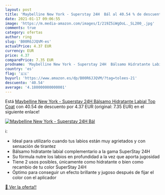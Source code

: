 ```yaml
---
layout: post
title: 'Maybelline New York - Superstay 24H  Bál al 40.54 % de descuento'
date: 2021-01-17 09:06:55
image: 'https://m.media-amazon.com/images/I/219Z5iWgOoL._SL200_.jpg'
comments: true
category: ofertas
author: ring
slug: 'B00R6JJQVM-es'
actualPrice: 4.37 EUR
currency: EUR
price: 4.37
comparePrice: 7.35 EUR
prodname: 'Maybelline New York - Superstay 24H  Bálsamo Hidratante Labial  Top Coat'
country: 'es'
flag: '🇪🇸'
buyurl: 'https://www.amazon.es/dp/B00R6JJQVM/?tag=tolees-21'
descuento: '40.54'
average: '4.180000000000001'
---
```


Está [Maybelline New York - Superstay 24H  Bálsamo Hidratante Labial  Top Coat](https://www.amazon.es/dp/B00R6JJQVM/?tag=tolees-21) con 40.54 de descuento por 4.37 EUR (original: 7.35 EUR) en el siguiente enlace!

[![Maybelline New York - Superstay 24H  Bál](https://m.media-amazon.com/images/I/219Z5iWgOoL._SL200_.jpg)](https://www.amazon.es/dp/B00R6JJQVM/?tag=tolees-21)

ℹ️:

- Ideal para utilizarlo cuando tus labios están muy agrietados y con sensación de tirantez
- Bálsamo hidratante labial complementario a la gama SuperStay 24H
- Su fórmula nutre los labios en profundidad a la vez que aporta jugosidad
- Tiene 2 usos posibles, únicamente como hidratante o bien como recambio de tu color SuperStay 24H
- Óptimo para conseguir un efecto brillante y jugoso después de fijar el color con el aplicador

[🛒 Ver la oferta!!](https://www.amazon.es/dp/B00R6JJQVM/?tag=tolees-21)
